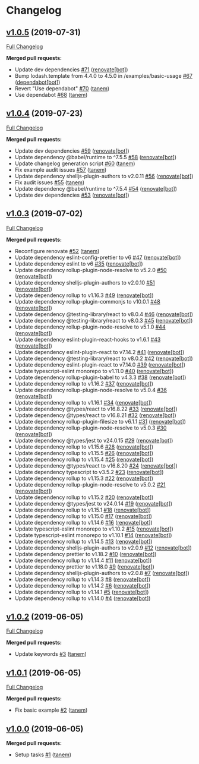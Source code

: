 # Changelog

## [v1.0.5](https://github.com/tanem/use-document-title/tree/v1.0.5) (2019-07-31)
[Full Changelog](https://github.com/tanem/use-document-title/compare/v1.0.4...v1.0.5)

**Merged pull requests:**

- Update dev dependencies [#71](https://github.com/tanem/use-document-title/pull/71) ([renovate[bot]](https://github.com/apps/renovate))
- Bump lodash.template from 4.4.0 to 4.5.0 in /examples/basic-usage [#67](https://github.com/tanem/use-document-title/pull/67) ([dependabot[bot]](https://github.com/apps/dependabot))
- Revert "Use dependabot" [#70](https://github.com/tanem/use-document-title/pull/70) ([tanem](https://github.com/tanem))
- Use dependabot [#68](https://github.com/tanem/use-document-title/pull/68) ([tanem](https://github.com/tanem))

## [v1.0.4](https://github.com/tanem/use-document-title/tree/v1.0.4) (2019-07-23)
[Full Changelog](https://github.com/tanem/use-document-title/compare/v1.0.3...v1.0.4)

**Merged pull requests:**

- Update dev dependencies [#59](https://github.com/tanem/use-document-title/pull/59) ([renovate[bot]](https://github.com/apps/renovate))
- Update dependency @babel/runtime to ^7.5.5 [#58](https://github.com/tanem/use-document-title/pull/58) ([renovate[bot]](https://github.com/apps/renovate))
- Update changelog generation script [#60](https://github.com/tanem/use-document-title/pull/60) ([tanem](https://github.com/tanem))
- Fix example audit issues [#57](https://github.com/tanem/use-document-title/pull/57) ([tanem](https://github.com/tanem))
- Update dependency shelljs-plugin-authors to v2.0.11 [#56](https://github.com/tanem/use-document-title/pull/56) ([renovate[bot]](https://github.com/apps/renovate))
- Fix audit issues [#55](https://github.com/tanem/use-document-title/pull/55) ([tanem](https://github.com/tanem))
- Update dependency @babel/runtime to ^7.5.4 [#54](https://github.com/tanem/use-document-title/pull/54) ([renovate[bot]](https://github.com/apps/renovate))
- Update dev dependencies [#53](https://github.com/tanem/use-document-title/pull/53) ([renovate[bot]](https://github.com/apps/renovate))

## [v1.0.3](https://github.com/tanem/use-document-title/tree/v1.0.3) (2019-07-02)
[Full Changelog](https://github.com/tanem/use-document-title/compare/v1.0.2...v1.0.3)

**Merged pull requests:**

- Reconfigure renovate [#52](https://github.com/tanem/use-document-title/pull/52) ([tanem](https://github.com/tanem))
- Update dependency eslint-config-prettier to v6 [#47](https://github.com/tanem/use-document-title/pull/47) ([renovate[bot]](https://github.com/apps/renovate))
- Update dependency eslint to v6 [#35](https://github.com/tanem/use-document-title/pull/35) ([renovate[bot]](https://github.com/apps/renovate))
- Update dependency rollup-plugin-node-resolve to v5.2.0 [#50](https://github.com/tanem/use-document-title/pull/50) ([renovate[bot]](https://github.com/apps/renovate))
- Update dependency shelljs-plugin-authors to v2.0.10 [#51](https://github.com/tanem/use-document-title/pull/51) ([renovate[bot]](https://github.com/apps/renovate))
- Update dependency rollup to v1.16.3 [#49](https://github.com/tanem/use-document-title/pull/49) ([renovate[bot]](https://github.com/apps/renovate))
- Update dependency rollup-plugin-commonjs to v10.0.1 [#48](https://github.com/tanem/use-document-title/pull/48) ([renovate[bot]](https://github.com/apps/renovate))
- Update dependency @testing-library/react to v8.0.4 [#46](https://github.com/tanem/use-document-title/pull/46) ([renovate[bot]](https://github.com/apps/renovate))
- Update dependency @testing-library/react to v8.0.3 [#45](https://github.com/tanem/use-document-title/pull/45) ([renovate[bot]](https://github.com/apps/renovate))
- Update dependency rollup-plugin-node-resolve to v5.1.0 [#44](https://github.com/tanem/use-document-title/pull/44) ([renovate[bot]](https://github.com/apps/renovate))
- Update dependency eslint-plugin-react-hooks to v1.6.1 [#43](https://github.com/tanem/use-document-title/pull/43) ([renovate[bot]](https://github.com/apps/renovate))
- Update dependency eslint-plugin-react to v7.14.2 [#41](https://github.com/tanem/use-document-title/pull/41) ([renovate[bot]](https://github.com/apps/renovate))
- Update dependency @testing-library/react to v8.0.2 [#42](https://github.com/tanem/use-document-title/pull/42) ([renovate[bot]](https://github.com/apps/renovate))
- Update dependency eslint-plugin-react to v7.14.0 [#39](https://github.com/tanem/use-document-title/pull/39) ([renovate[bot]](https://github.com/apps/renovate))
- Update typescript-eslint monorepo to v1.11.0 [#40](https://github.com/tanem/use-document-title/pull/40) ([renovate[bot]](https://github.com/apps/renovate))
- Update dependency rollup-plugin-babel to v4.3.3 [#38](https://github.com/tanem/use-document-title/pull/38) ([renovate[bot]](https://github.com/apps/renovate))
- Update dependency rollup to v1.16.2 [#37](https://github.com/tanem/use-document-title/pull/37) ([renovate[bot]](https://github.com/apps/renovate))
- Update dependency rollup-plugin-node-resolve to v5.0.4 [#36](https://github.com/tanem/use-document-title/pull/36) ([renovate[bot]](https://github.com/apps/renovate))
- Update dependency rollup to v1.16.1 [#34](https://github.com/tanem/use-document-title/pull/34) ([renovate[bot]](https://github.com/apps/renovate))
- Update dependency @types/react to v16.8.22 [#33](https://github.com/tanem/use-document-title/pull/33) ([renovate[bot]](https://github.com/apps/renovate))
- Update dependency @types/react to v16.8.21 [#32](https://github.com/tanem/use-document-title/pull/32) ([renovate[bot]](https://github.com/apps/renovate))
- Update dependency rollup-plugin-filesize to v6.1.1 [#31](https://github.com/tanem/use-document-title/pull/31) ([renovate[bot]](https://github.com/apps/renovate))
- Update dependency rollup-plugin-node-resolve to v5.0.3 [#30](https://github.com/tanem/use-document-title/pull/30) ([renovate[bot]](https://github.com/apps/renovate))
- Update dependency @types/jest to v24.0.15 [#29](https://github.com/tanem/use-document-title/pull/29) ([renovate[bot]](https://github.com/apps/renovate))
- Update dependency rollup to v1.15.6 [#28](https://github.com/tanem/use-document-title/pull/28) ([renovate[bot]](https://github.com/apps/renovate))
- Update dependency rollup to v1.15.5 [#26](https://github.com/tanem/use-document-title/pull/26) ([renovate[bot]](https://github.com/apps/renovate))
- Update dependency rollup to v1.15.4 [#25](https://github.com/tanem/use-document-title/pull/25) ([renovate[bot]](https://github.com/apps/renovate))
- Update dependency @types/react to v16.8.20 [#24](https://github.com/tanem/use-document-title/pull/24) ([renovate[bot]](https://github.com/apps/renovate))
- Update dependency typescript to v3.5.2 [#23](https://github.com/tanem/use-document-title/pull/23) ([renovate[bot]](https://github.com/apps/renovate))
- Update dependency rollup to v1.15.3 [#22](https://github.com/tanem/use-document-title/pull/22) ([renovate[bot]](https://github.com/apps/renovate))
- Update dependency rollup-plugin-node-resolve to v5.0.2 [#21](https://github.com/tanem/use-document-title/pull/21) ([renovate[bot]](https://github.com/apps/renovate))
- Update dependency rollup to v1.15.2 [#20](https://github.com/tanem/use-document-title/pull/20) ([renovate[bot]](https://github.com/apps/renovate))
- Update dependency @types/jest to v24.0.14 [#19](https://github.com/tanem/use-document-title/pull/19) ([renovate[bot]](https://github.com/apps/renovate))
- Update dependency rollup to v1.15.1 [#18](https://github.com/tanem/use-document-title/pull/18) ([renovate[bot]](https://github.com/apps/renovate))
- Update dependency rollup to v1.15.0 [#17](https://github.com/tanem/use-document-title/pull/17) ([renovate[bot]](https://github.com/apps/renovate))
- Update dependency rollup to v1.14.6 [#16](https://github.com/tanem/use-document-title/pull/16) ([renovate[bot]](https://github.com/apps/renovate))
- Update typescript-eslint monorepo to v1.10.2 [#15](https://github.com/tanem/use-document-title/pull/15) ([renovate[bot]](https://github.com/apps/renovate))
- Update typescript-eslint monorepo to v1.10.1 [#14](https://github.com/tanem/use-document-title/pull/14) ([renovate[bot]](https://github.com/apps/renovate))
- Update dependency rollup to v1.14.5 [#13](https://github.com/tanem/use-document-title/pull/13) ([renovate[bot]](https://github.com/apps/renovate))
- Update dependency shelljs-plugin-authors to v2.0.9 [#12](https://github.com/tanem/use-document-title/pull/12) ([renovate[bot]](https://github.com/apps/renovate))
- Update dependency prettier to v1.18.2 [#10](https://github.com/tanem/use-document-title/pull/10) ([renovate[bot]](https://github.com/apps/renovate))
- Update dependency rollup to v1.14.4 [#11](https://github.com/tanem/use-document-title/pull/11) ([renovate[bot]](https://github.com/apps/renovate))
- Update dependency prettier to v1.18.0 [#9](https://github.com/tanem/use-document-title/pull/9) ([renovate[bot]](https://github.com/apps/renovate))
- Update dependency shelljs-plugin-authors to v2.0.8 [#7](https://github.com/tanem/use-document-title/pull/7) ([renovate[bot]](https://github.com/apps/renovate))
- Update dependency rollup to v1.14.3 [#8](https://github.com/tanem/use-document-title/pull/8) ([renovate[bot]](https://github.com/apps/renovate))
- Update dependency rollup to v1.14.2 [#6](https://github.com/tanem/use-document-title/pull/6) ([renovate[bot]](https://github.com/apps/renovate))
- Update dependency rollup to v1.14.1 [#5](https://github.com/tanem/use-document-title/pull/5) ([renovate[bot]](https://github.com/apps/renovate))
- Update dependency rollup to v1.14.0 [#4](https://github.com/tanem/use-document-title/pull/4) ([renovate[bot]](https://github.com/apps/renovate))

## [v1.0.2](https://github.com/tanem/use-document-title/tree/v1.0.2) (2019-06-05)
[Full Changelog](https://github.com/tanem/use-document-title/compare/v1.0.1...v1.0.2)

**Merged pull requests:**

- Update keywords [#3](https://github.com/tanem/use-document-title/pull/3) ([tanem](https://github.com/tanem))

## [v1.0.1](https://github.com/tanem/use-document-title/tree/v1.0.1) (2019-06-05)
[Full Changelog](https://github.com/tanem/use-document-title/compare/v1.0.0...v1.0.1)

**Merged pull requests:**

- Fix basic example [#2](https://github.com/tanem/use-document-title/pull/2) ([tanem](https://github.com/tanem))

## [v1.0.0](https://github.com/tanem/use-document-title/tree/v1.0.0) (2019-06-05)

**Merged pull requests:**

- Setup tasks [#1](https://github.com/tanem/use-document-title/pull/1) ([tanem](https://github.com/tanem))
